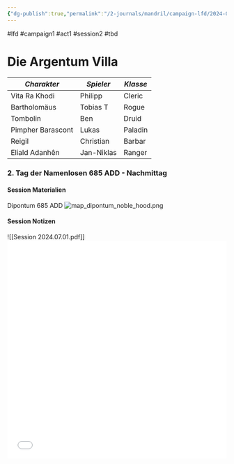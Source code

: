 ```yaml
---
{"dg-publish":true,"permalink":"/2-journals/mandril/campaign-lfd/2024-07-01/"}
---
```


#lfd #campaign1 #act1 #session2 #tbd 

# Die Argentum Villa

| *Charakter* | *Spieler* | *Klasse* |
| ----------- | ----------- | ----------- |
| Vita Ra Khodi | Philipp | Cleric |
| Bartholomäus | Tobias T | Rogue |
| Tombolin | Ben | Druid |
| Pimpher Barascont | Lukas | Paladin |
| Reigil | Christian | Barbar |
| Eliald Adanhên | Jan-Niklas | Ranger |

### 2. Tag der Namenlosen 685 ADD - Nachmittag


#### Session Materialien
Dipontum 685 ADD
![map_dipontum_noble_hood.png](/img/user/z_Attachments/map_dipontum_noble_hood.png)

#### Session Notizen
![[Session 2024.07.01.pdf]]
<embed src="/img/Session 2024.07.01.pdf" type="application/pdf" width="100%" height=500 />